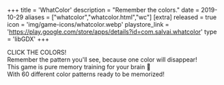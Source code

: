 +++
title = 'WhatColor'
description = "Remember the colors."
date = 2019-10-29
aliases = ["whatcolor","whatcolor.html","wc"]
[extra]
released = true
icon = 'img/game-icons/whatcolor.webp'
playstore_link = 'https://play.google.com/store/apps/details?id=com.salvai.whatcolor'
type = 'libGDX'
+++

CLICK THE COLORS!  
Remember the pattern you'll see, because one color will disappear!  
This game is pure memory training for your brain 🧠  
With 60 different color patterns ready to be memorized!